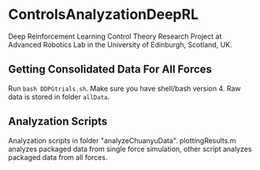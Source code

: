 # ControlsAnalyzationDeepRL
Deep Reinforcement Learning Control Theory Research Project at Advanced Robotics Lab in the University of Edinburgh, Scotland, UK.

## Getting Consolidated Data For All Forces
Run `bash DDPGtrials.sh`. Make sure you have shell/bash version 4. Raw data is stored in folder `allData`.

## Analyzation Scripts
Analyzation scripts in folder "analyzeChuanyuData". plottingResults.m analyzes packaged data from single force simulation, other script analyzes packaged data from all forces.
